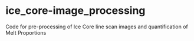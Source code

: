 # ice_core-image_processing
Code for pre-processing of Ice Core line scan images and quantification of Melt Proportions
